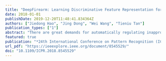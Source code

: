 ```yaml
---
title: "DeepFirearm: Learning Discriminative Feature Representation for Fine-grained Firearm Retrieval"
date: 2018-01-01
publishDate: 2019-12-20T11:48:41.834364Z
authors: ["Jiedong Hao", "Jing Dong", "Wei Wang", "Tieniu Tan"]
publication_types: ["1"]
abstract: "There are great demands for automatically regulating inappropriate appearance of shocking firearm images in social media or identifying firearm types in forensics. Image retrieval techniques have great potential to solve these problems. To facilitate research in this area, we introduce Firearm 14k, a large dataset consisting of over 14,000 images in 167 categories. It can be used for both fine-grained recognition and retrieval of firearm images. Recent advances in image retrieval are mainly driven by fine-tuning state-of-the-art convolutional neural networks for retrieval task. The conventional single margin contrastive loss, known for its simplicity and good performance, has been widely used. We find that it performs poorly on the Firearm 14k dataset due to: (1) Loss contributed by positive and negative image pairs is unbalanced during training process. (2) A huge domain gap exists between this dataset and ImageNet. We propose to deal with the unbalanced loss by employing a double margin contrastive loss. We tackle the domain gap issue with a two-stage training strategy, where we first fine-tune the network for classification, and then fine-tune it for retrieval. Experimental results show that our approach outperforms the conventional single margin approach by a large margin (up to 88.5% relative improvement) and even surpasses the strong triplet-loss-based approach."
featured: true
publication: "*24th International Conference on Pattern Recognition (ICPR)*"
url_pdf: "https://ieeexplore.ieee.org/document/8545529/"
doi: "10.1109/ICPR.2018.8545529"
---
```


